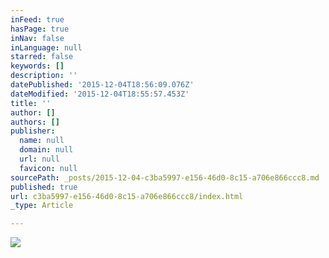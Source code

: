 ```yaml
---
inFeed: true
hasPage: true
inNav: false
inLanguage: null
starred: false
keywords: []
description: ''
datePublished: '2015-12-04T18:56:09.076Z'
dateModified: '2015-12-04T18:55:57.453Z'
title: ''
author: []
authors: []
publisher:
  name: null
  domain: null
  url: null
  favicon: null
sourcePath: _posts/2015-12-04-c3ba5997-e156-46d0-8c15-a706e866ccc8.md
published: true
url: c3ba5997-e156-46d0-8c15-a706e866ccc8/index.html
_type: Article

---
```

![](https://the-grid-user-content.s3-us-west-2.amazonaws.com/502af3d5-0ec8-4130-86ce-b34355f5721b.jpg)